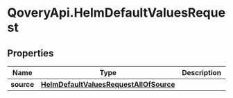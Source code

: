 # QoveryApi.HelmDefaultValuesRequest

## Properties

Name | Type | Description | Notes
------------ | ------------- | ------------- | -------------
**source** | [**HelmDefaultValuesRequestAllOfSource**](HelmDefaultValuesRequestAllOfSource.md) |  | 


